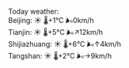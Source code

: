 Today weather:  
Beijing: ☀️ 🌡️+1°C 🌬️0km/h  
Tianjin: ☀️ 🌡️+5°C 🌬️↗12km/h  
Shijiazhuang: ☀️ 🌡️+6°C 🌬️↑4km/h  
Tangshan: ☀️ 🌡️+2°C 🌬️→9km/h  
